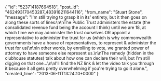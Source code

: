  {
   "id": "523714187664518",
   "post_id": "462493170453287_483918211644116",
   "from_name": "Stuart Stone",
   "message": "I'm still trying to grasp it in its' entirety, but it then goes on along these sorts of lines:\n\nThe Public Trust administers the estate (the consolidated revenue fund being the account I think) until we are 18, at which time we may administer the trust ourselves OR appoint a representative to administer the trust for us (which is why commonwealth governments have a house of representatives, to represent & administer the trust for us)\n\nIn other words, by enrolling to vote, we granted power of attorney to have someone else represent us.\n\nThe remedy (hidden in the clubhouse statutes) talk about how one can declare their will, but I'm still digging on that one...\n\nI'll find the NZ link & let the video talk you through it because it all gets pretty overwhelming if you're trying to go it alone.",
   "created_time": "2013-06-11T13:24:10+0000"
 }
